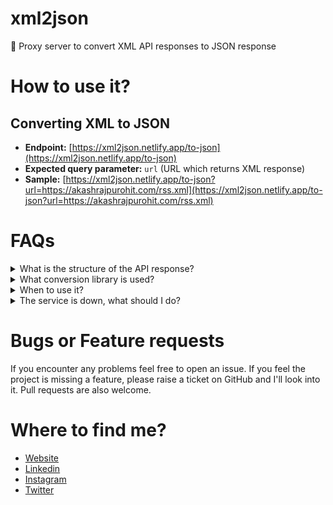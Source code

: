 # xml2json

🔀 Proxy server to convert XML API responses to JSON response

# How to use it?

## Converting XML to JSON

- **Endpoint:** [https://xml2json.netlify.app/to-json](https://xml2json.netlify.app/to-json)
- **Expected query parameter:** `url` (URL which returns XML response)
- **Sample:** [https://xml2json.netlify.app/to-json?url=https://akashrajpurohit.com/rss.xml](https://xml2json.netlify.app/to-json?url=https://akashrajpurohit.com/rss.xml)

# FAQs

<details>
  <summary>What is the structure of the API response?</summary>
  <p>When converting from XML to JSON, in a success scenario the response would have a <kbd>json</kbd> key with the value as whatever the JSON response is generated when converting the XML response from the specified URL.

    Example:

```json
{
  "json": {
    "hello": "world"
  }
}
```

</p>
</details>

<details>
  <summary>What conversion library is used?</summary>
  <p>The project is currently using <a href="https://www.npmjs.com/package/xml-js" target="_blank" rel="noopener noreferrer">xml-js</a> package.</p>
</details>

<details>
  <summary>When to use it?</summary>
  <p>Whenever you encounter any third-party API (which you don't have control over) that returns an XML response, you can use this to convert it to a JSON response.</p>
</details>

<details>
  <summary>The service is down, what should I do?</summary>
  <p>It is currently hosted on my personal Netlify account under the free plan along with my other stuff, there can be a case when this can go down. The simplest solution is that you can fork this repo and host an instance of your own on whichever infrastructure you prefer to use.</p>
</details>

# Bugs or Feature requests

If you encounter any problems feel free to open an issue. If you feel the project is missing a feature, please raise a ticket on GitHub and I'll look into it. Pull requests are also welcome.

# Where to find me?

- [Website](https://akashrajpurohit.com/)
- [Linkedin](https://www.linkedin.com/in/AkashRajpurohit)
- [Instagram](https://www.instagram.com/akashwho.codes)
- [Twitter](https://www.twitter.com/AkashWhoCodes)
